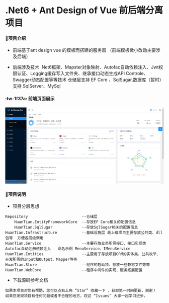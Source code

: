 # .Net6 + Ant Design of Vue 前后端分离项目

#### 🎁项目介绍
* 前端基于ant design vue 的模板而搭建的服务器 （前端模板微小改动主要涉及后端）

* 后端涉及技术 .Net6框架、Mapster对象映射、Autofac自动依赖注入、Jwt权限认证、Logging缓存写入文件夹、继承接口动态生成API Controle、Swagger动态配置等等技术
  仓储层支持 EF Core 、SqlSugar,数据库（暂时）支持 SqlServer、MySql
#### :tw-1f37a: 前端页面展示
![首页展示](image.png)

#### 🍁项目说明
* 项目分层思想
```
Repository                        --仓储层
    HuanTian.EntityFrameworkCore  --存放EF Core相关的配置信息
    HuanTian.SqlSugar             --存放SqlSugar相关的配置信息
HuanTian.Infrastructure           --基础设施层 最上级项目主要存放公共类、dll包等  方便各层级调用
HuanTian.Service                  --主要存放业务所需接口、接口实现类  Autofac自动注册依赖注入   命名示例 MenuService、IMenuService
HuanTian.Entities                 --主要用于存放项目ORM的实体类、公共枚举、开发所需的Input和Output、Mapper等等
HuanTian.Store                    --程序的启动项、存放一些静态文件等等   
HuanTian.WebCore                  --程序中间件的实现、服务拓展配置
```
* 下载源码参考文档
```
如果本项目对您有帮助，您可以点右上角 “Star” 收藏一下 ，获取第一时间更新，谢谢！
如果您发现项目有任何问题或者不合理的地方，欢迎 “Issues” 大家一起学习进步。
```